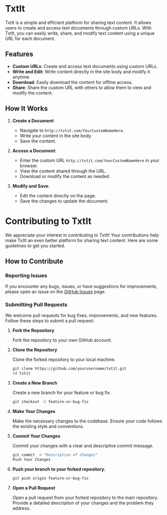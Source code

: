 # TxtIt

TxtIt is a simple and efficient platform for sharing text content. It allows users to create and access text documents through custom URLs. With TxtIt, you can easily write, share, and modify text content using a unique URL for each document.

## Features

- **Custom URLs**: Create and access text documents using custom URLs.
- **Write and Edit**: Write content directly in the site body and modify it anytime.
- **Download**: Easily download the content for offline access.
- **Share**: Share the custom URL with others to allow them to view and modify the content.

## How It Works

1. **Create a Document**:
   - Navigate to `http://txtit.com/YourCustomNameHere`.
   - Write your content in the site body.
   - Save the content.

2. **Access a Document**:
   - Enter the custom URL `http://txtit.com/YourCustomNameHere` in your browser.
   - View the content shared through the URL.
   - Download or modify the content as needed.

3. **Modify and Save**:
   - Edit the content directly on the page.
   - Save the changes to update the document.

# Contributing to TxtIt

We appreciate your interest in contributing to TxtIt! Your contributions help make TxtIt an even better platform for sharing text content. Here are some guidelines to get you started.

## How to Contribute

### Reporting Issues

If you encounter any bugs, issues, or have suggestions for improvements, please open an issue on the [GitHub Issues](https://github.com/yourusername/txtit/issues) page.

### Submitting Pull Requests

We welcome pull requests for bug fixes, improvements, and new features. Follow these steps to submit a pull request:

1. **Fork the Repository**

   Fork the repository to your own GitHub account.

2. **Clone the Repository**

   Clone the forked repository to your local machine.

   ```bash
   git clone https://github.com/yourusername/txtit.git
   cd txtit

3. **Create a New Branch**

   Create a new branch for your feature or bug fix.

   ```bash
   git checkout -b feature-or-bug-fix

4. **Make Your Changes**

   Make the necessary changes to the codebase. Ensure your code follows the existing style and conventions.

5. **Commit Your Changes**

   Commit your changes with a clear and descriptive commit message.

   ```bash
   git commit -m "Description of changes"
   Push Your Changes

6. **Push your branch to your forked repository.**

   ```bash
   git push origin feature-or-bug-fix

7. **Open a Pull Request**

   Open a pull request from your forked repository to the main repository. Provide a detailed description of your changes and the problem they address.
